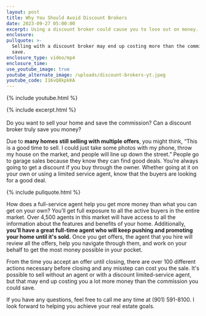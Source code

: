 ```yaml
---
layout: post
title: Why You Should Avoid Discount Brokers
date: 2023-09-27 05:00:00
excerpt: Using a discount broker could cause you to lose out on money.
enclosure:
pullquote: >-
  Selling with a discount broker may end up costing more than the commission you
  save.
enclosure_type: video/mp4
enclosure_time:
use_youtube_image: true
youtube_alternate_image: /uploads/discount-brokers-yt.jpeg
youtube_code: I16vQ8kpkKA
---
```

{% include youtube.html %}

{% include excerpt.html %}<br><br>​​​Do you want to sell your home and save the commission? Can a discount broker truly save you money?

Due to **many homes still selling with multiple offers**, you might think, “This is a good time to sell. I could just take some photos with my phone, throw my house on the market, and people will line up down the street.” People go to garage sales because they know they can find good deals. You’re always going to get a discount if you buy through the owner. Whether going at it on your own or using a limited service agent, know that the buyers are looking for a good deal.

{% include pullquote.html %}

How does a full-service agent help you get more money than what you can get on your own? You’ll get full exposure to all the active buyers in the entire market. Over 4,500 agents in this market will have access to all the information about the features and benefits of your home. Additionally, **you’ll have a great full-time agent who will keep pushing and promoting your home until it's sold.** Once you get offers, the agent that you hire will review all the offers, help you navigate through them, and work on your behalf to get the most money possible in your pocket.

From the time you accept an offer until closing, there are over 100 different actions necessary before closing and any misstep can cost you the sale. It's possible to sell without an agent or with a discount limited-service agent, but that may end up costing you a lot more money than the commission you could save.

If you have any questions, feel free to call me any time at (901) 591-8100. I look forward to helping you achieve your real estate goals.
